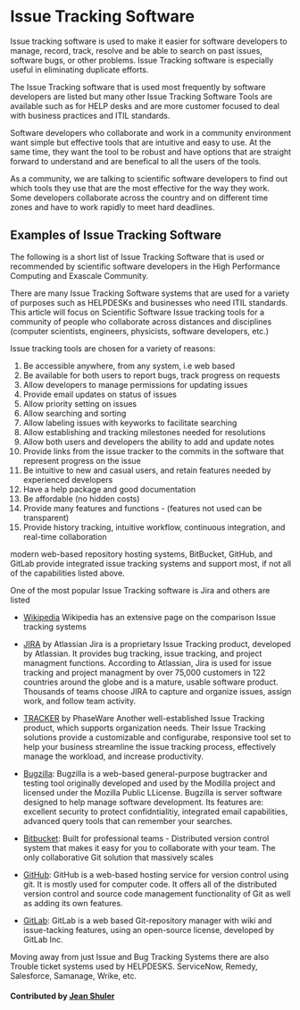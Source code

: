  # Issue Tracking Software

Issue tracking software is used to make it easier for software developers to manage, record, track, resolve and be able to 
search on past issues, software bugs, or other problems. Issue Tracking software is especially useful in eliminating 
duplicate efforts. 
 
The Issue Tracking software that is used most frequently by software developers are listed but many other Issue Tracking Software
Tools are available such as for HELP desks and are more customer focused to deal with business practices and ITIL standards.

Software developers who collaborate and work in a community environment want simple but effective tools 
that are intuitive and easy to use. At the same time, they want the tool to be robust and have options that are straight forward 
to understand and are benefical to all the users of the tools. 

As a community, we are talking to scientific software developers to find out which tools they use that are the most effective for the 
way they work.  Some developers collaborate across the country and on different time zones and have to work rapidly to meet 
hard deadlines. 

## Examples of Issue Tracking Software
The following is a short list of Issue Tracking Software that is used or recommended by scientific
software developers in the High Performance Computing and Exascale Community.

There are many Issue Tracking Software systems that are used for a variety of purposes such as HELPDESKs and businesses 
who need ITIL standards.  This article will focus on Scientific Software Issue tracking tools for a community of people 
who collaborate across distances and disciplines (computer scientists, engineers, physicists, software developers, etc.) 

Issue tracking tools are chosen for a variety of reasons: 
1. Be accessible anywhere, from any system, i.e web based
2. Be available for both users to report bugs, track progress on requests
3. Allow developers to manage permissions for updating issues 
4. Provide email updates on status of issues
5. Allow priority setting on issues
6. Allow searching and sorting
7. Allow labeling issues with keyworks to facilitate searching
8. Allow establishing and tracking milestones needed for resolutions
9. Allow both users and developers the ability to add and update notes
10. Provide links from the issue tracker to the commits in the software that represent progress on the issue
11. Be intuitive to new and casual users, and retain features needed by experienced developers 
12. Have a help package and good documentation
13. Be affordable  (no hidden costs)
14. Provide many features and functions - (features not used can be transparent)
15. Provide history tracking, intuitive workflow, continuous integration, and real-time collaboration

modern web-based repository hosting systems, BitBucket, GitHub, and GitLab provide integrated issue tracking systems and support most,
if not all of the capabilities listed above.

One of the most popular Issue Tracking software is Jira and others are listed 

- [Wikipedia](https://en.wikipedia.org/wiki/Comparison_of_issue-tracking_systems) Wikipedia has an extensive page on the comparison Issue tracking systems 

 - [JIRA](https://www.atlassian.com/software/jira) by Atlassian
   Jira is a proprietary Issue Tracking product, developed by Atlassian. 
   It provides bug tracking, issue tracking, and project managment functions. 
   According to Atlassian, Jira is used for issue tracking and project managment by over 75,000 
   customers in 122 countries around the globe and is a mature, usable
   software product. Thousands of teams choose JIRA to capture and organize issues, assign work,
   and follow team activity. 

 - [TRACKER](https://www.capterra.com/p/115913/Tracker/) by PhaseWare
   Another well-established Issue Tracking product, which supports organization needs. 
   Their Issue Tracking solutions provide a customizable and configurabe, 
   responsive tool set to help your business streamline the issue tracking process, 
   effectively manage the workload, and increase productivity.
   
 - [Bugzilla](https://www.bugzilla.org/):
   Bugzilla is a web-based general-purpose bugtracker and testing tool originally developed and used by 
   the Modilla project and licensed under the Mozilla Public LLicense. Bugzilla is server software designed to help manage 
   software development.  Its features are: excellent security to protect confidntialitiy, integrated email capabilities,
   advanced query tools that can remember your searches. 
   
 - [Bitbucket](https://bitbucket.org):
  Built for professional teams - Distributed version control system that makes it easy for you to collaborate with your team. 
  The only collaborative Git solution that massively scales
  
 - [GitHub](http://github.com): GitHub is a web-based hosting service for version control using git.
  It is mostly used for computer code. It offers all of the distributed version control and source code management 
  functionality of Git as well as adding its own features.
  
 - [GitLab](http://www.gitlab.com): GitLab is a web based Git-repository manager 
 with wiki and issue-tacking features, using an open-source license, developed by GitLab Inc. 
 
 Moving away from just Issue and Bug Tracking Systems there are also Trouble ticket systems used by HELPDESKS.
 ServiceNow, Remedy, Salesforce, Samanage, Wrike, etc.


#### Contributed by [Jean Shuler](https://github.com/ibaned "Jean Shuler")

<!---
Publish: yes
Categories: Collaboration
Topics: Issue Tracking 
Tags: Bug tracking, issue tracking 
Level: 2
Prerequisites: defaults
Aggregate: none
--->
